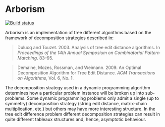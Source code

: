 Arborism
========

[![Build status][1]][2]

Arborism is an implementation of tree different algorithms based on
the framework of decomposition strategies described in:

> Dulucq and Touzet. 2003. Analysis of tree edit distance
> algorithms. In *Proceedings of the 14th Annual Symposium on
> Combinatorial Pattern Matching*. 83–95.

> Demaine, Mozes, Rossman, and Weimann. 2009. An Optimal Decomposition
> Algorithm for Tree Edit Distance. *ACM Transactions on Algorithms*,
> Vol. 6, No. 1.

The decomposition strategy used in a dynamic programming algorithm
determines how a particular problem instance will be broken up into
sub-problems. Some dynamic programming problems only admit a single
(up to symmetry) decomposition strategy (string edit distance,
matrix-chain multiplication, etc.) but others may have more
interesting structure. In the tree edit difference problem different
decomposition strategies can result in quite different tableaux
structures and, hence, asymptotic behaviour.

[1]: https://travis-ci.org/thsutton/arborism.svg?branch=master
[2]: https://travis-ci.org/thsutton/arborism
